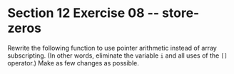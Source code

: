 # Section 12 Exercise 08 -- store-zeros

Rewrite the following function to use pointer arithmetic instead of array subscripting. (In other words, eliminate the variable `i` and all uses of the `[]` operator.) Make as few changes as possible.

